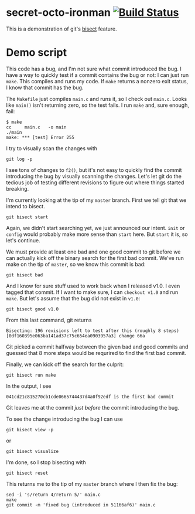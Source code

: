 # secret-octo-ironman [![Build Status](https://secure.travis-ci.org/meonkeys/secret-octo-ironman.png)](http://travis-ci.org/meonkeys/secret-octo-ironman)

This is a demonstration of git's
[bisect](http://git-scm.com/book/ch6-5.html#Binary-Search) feature.

# Demo script

This code has a bug, and I'm not sure what commit introduced the bug. I have
a way to quickly test if a commit contains the bug or not: I can just run
`make`. This compiles and runs my code. If `make` returns a nonzero exit
status, I know that commit has the bug.

The `Makefile` just compiles `main.c` and runs it, so I check out `main.c`.
Looks like `main()` isn't returning zero, so the test fails. I run `make`
and, sure enough, fail:

    $ make
    cc     main.c   -o main
    ./main
    make: *** [test] Error 255

I try to visually scan the changes with

    git log -p

I see tons of changes to `f2()`, but it's not easy to quickly find the commit
introducing the bug by visually scanning the changes. Let's let git do the
tedious job of testing different revisions to figure out where things started
breaking.

I'm currently looking at the tip of my `master` branch. First we tell
git that we intend to bisect.

    git bisect start

Again, we didn't start searching yet, we just announced our intent. `init` or
`config` would probably make more sense than `start` here. But `start` it is,
so let's continue.

We must provide at least one bad and one good commit to git before we can
actually kick off the binary search for the first bad commit. We've run make on
the tip of `master`, so we know this commit is bad:

    git bisect bad

And I know for sure stuff used to work back when I released v1.0. I even
tagged that commit. If I want to make sure, I can `checkout v1.0` and run
`make`. But let's assume that the bug did not exist in `v1.0`:

    git bisect good v1.0

From this last command, git returns

    Bisecting: 196 revisions left to test after this (roughly 8 steps)
    [0df160395e063ba141ad37c75c654ea0903957a3] change 66a

Git picked a commit halfway between the given bad and good commits and
guessed that 8 more steps would be requrired to find the first bad commit.

Finally, we can kick off the search for the culprit:

    git bisect run make

In the output, I see

    041cd21c815270cb1cde0665744437d4a0f92edf is the first bad commit

Git leaves me at the commit *just before* the commit introducing the bug.

To see the change introducing the bug I can use

    git bisect view -p
    
or

    git bisect visualize

I'm done, so I stop bisecting with

    git bisect reset

This returns me to the tip of my `master` branch where I then fix the bug:

    sed -i 's/return 4/return 5/' main.c
    make
    git commit -m 'fixed bug (introduced in 51166af6)' main.c
